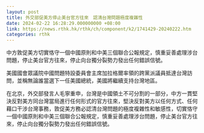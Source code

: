 ```yaml
---
layout: post
title: 外交部促美方停止美台官方往來　認清台灣問題極度複雜性
date: 2024-02-22 16:28:29.000000000 +08:00
link: https://news.rthk.hk/rthk/ch/component/k2/1741429-20240222.htm
categories: rthk
---
```


中方敦促美方切實恪守一個中國原則和中美三個聯合公報規定，慎重妥善處理涉台問題，停止美台官方往來，停止向台獨分裂勢力發出任何錯誤信號。 

美國國會眾議院中國問題特設委員會主席加拉格爾率領的跨黨派議員抵達台灣訪問，並稱無論誰當選下一任美國總統，美國將繼續支持台灣地區。

在北京，外交部發言人毛寧重申，台灣是中國領土不可分割的一部分，中方一貫堅決反對美方同台灣當局進行任何形式的官方往來，堅決反對美方以任何方式、任何藉口干涉台灣事務，敦促美方務必認清台灣問題的極度複雜性和敏感性，切實恪守一個中國原則和中美三個聯合公報規定，慎重妥善處理涉台問題，停止美台官方往來，停止向台獨分裂勢力發出任何錯誤信號。
